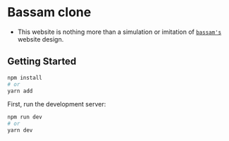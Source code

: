 # Bassam clone

- This website is nothing more than a simulation or imitation of [`bassam's`](https://bassam.social) website design.


## Getting Started

```bash
npm install
# or
yarn add
```

First, run the development server:

```bash
npm run dev
# or
yarn dev
```